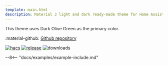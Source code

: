 ```yaml
---
template: main.html
description: Material 3 light and dark ready-made theme for Home Assistant. Example D07 is based on OliveGreen as the primary color. Check the screenshots and theme config!
---
```


This theme uses Dark Olive Green as the primary color.

:material-github: [Github repository][m3-theme-github-url]

[![hacs][hacs-badge]][hacs-url]
[![release][release-badge]][release-url]
![downloads][downloads-badge]

--8<-- "docs/examples/example-include.md"

<!---
  References to pictures...
--->

[AmoebeLabs Material 3 Theme Palettes]: ../assets/screenshots/m3-theme-d07-palettes.png
[AmoebeLabs Material 3 Theme Surfaces]: ../assets/screenshots/m3-theme-d07-surfaces.png
[AmoebeLabs Material 3 Theme Light]: ../assets/screenshots/m3-theme-d07-light.png
[AmoebeLabs Material 3 Theme Dark]: ../assets/screenshots/m3-theme-d07-dark.png

[AmoebeLabs Material 3 Theme Example Light]: ../assets/screenshots/m3-example-d07-light.png
[AmoebeLabs Material 3 Theme Example Dark]: ../assets/screenshots/m3-example-d07-dark.png

<!---
  References to external links...
--->

[sak-example-12-url]: https://swiss-army-knife.docs.amoebelabs.com/examples/example-12/
[m3-theme-github-url]: https://github.com/AmoebeLabs/HA-Theme_M3-07-DarkOliveGreen

<!-- Badges -->

[hacs-url]: https://github.com/hacs/default
[hacs-badge]: https://img.shields.io/badge/HACS-Default-41BDF5.svg?style=for-the-badge
[release-badge]: https://img.shields.io/github/v/release/AmoebeLabs/HA-Theme_M3-07-DarkOliveGreen?style=for-the-badge
[downloads-badge]: https://img.shields.io/github/downloads/AmoebeLabs/HA-Theme_M3-07-DarkOliveGreen/total?style=for-the-badge


<!-- References -->

[home-assistant]: https://www.home-assistant.io/
[home-assitant-theme-docs]: https://www.home-assistant.io/integrations/frontend/#defining-themes
[hacs]: https://hacs.xyz
[release-url]: https://github.com/AmoebeLabs/HA-Theme_M3-07-DarkOliveGreen/releases
[sak-docs-url]: https://swiss-army-knife.docs.amoebelabs.com/